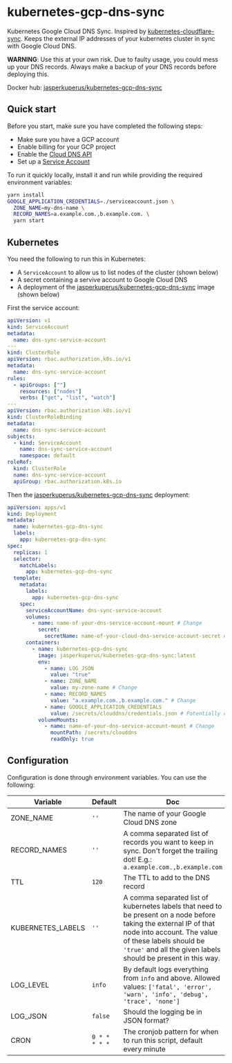 # kubernetes-gcp-dns-sync

Kubernetes Google Cloud DNS Sync. Inspired by [kubernetes-cloudflare-sync](https://github.com/calebdoxsey/kubernetes-cloudflare-sync). Keeps the external IP addresses of your kubernetes cluster in sync with Google Cloud DNS.

**WARNING**: Use this at your own risk. Due to faulty usage, you could mess up your DNS records. Always make a backup of your DNS records before deploying this.

Docker hub: [jasperkuperus/kubernetes-gcp-dns-sync](https://hub.docker.com/r/jasperkuperus/kubernetes-gcp-dns-sync)

## Quick start

Before you start, make sure you have completed the following steps:

* Make sure you have a GCP account
* Enable billing for your GCP project
* Enable the [Cloud DNS API](https://console.cloud.google.com/flows/enableapi?apiid=dns.googleapis.com)
* Set up a [Service Account](https://cloud.google.com/docs/authentication/getting-started)

To run it quickly locally, install it and run while providing the required environment variables:

```sh
yarn install
GOOGLE_APPLICATION_CREDENTIALS=./serviceaccount.json \
  ZONE_NAME=my-dns-name \
  RECORD_NAMES=a.example.com.,b.example.com. \
  yarn start
```

## Kubernetes

You need the following to run this in Kubernetes:

* A `ServiceAccount` to allow us to list nodes of the cluster (shown below)
* A secret containing a servive account to Google Cloud DNS
* A deployment of the [jasperkuperus/kubernetes-gcp-dns-sync](https://hub.docker.com/r/jasperkuperus/kubernetes-gcp-dns-sync) image (shown below)

First the service account:

```yaml
apiVersion: v1
kind: ServiceAccount
metadata:
  name: dns-sync-service-account
---
kind: ClusterRole
apiVersion: rbac.authorization.k8s.io/v1
metadata:
  name: dns-sync-service-account
rules:
  - apiGroups: [""]
    resources: ["nodes"]
    verbs: ["get", "list", "watch"]
---
apiVersion: rbac.authorization.k8s.io/v1
kind: ClusterRoleBinding
metadata:
  name: dns-sync-service-account
subjects:
  - kind: ServiceAccount
    name: dns-sync-service-account
    namespace: default
roleRef:
  kind: ClusterRole
  name: dns-sync-service-account
  apiGroup: rbac.authorization.k8s.io
```

Then the [jasperkuperus/kubernetes-gcp-dns-sync](https://hub.docker.com/r/jasperkuperus/kubernetes-gcp-dns-sync) deployment:

```yaml
apiVersion: apps/v1
kind: Deployment
metadata:
  name: kubernetes-gcp-dns-sync
  labels:
    app: kubernetes-gcp-dns-sync
spec:
  replicas: 1
  selector:
    matchLabels:
      app: kubernetes-gcp-dns-sync
  template:
    metadata:
      labels:
        app: kubernetes-gcp-dns-sync
    spec:
      serviceAccountName: dns-sync-service-account
      volumes:
        - name: name-of-your-dns-service-account-mount # Change
          secret:
            secretName: name-of-your-cloud-dns-service-account-secret # Change
      containers:
        - name: kubernetes-gcp-dns-sync
          image: jasperkuperus/kubernetes-gcp-dns-sync:latest
          env:
            - name: LOG_JSON
              value: "true"
            - name: ZONE_NAME
              value: my-zone-name # Change
            - name: RECORD_NAMES
              value: "a.example.com.,b.example.com." # Change
            - name: GOOGLE_APPLICATION_CREDENTIALS
              value: /secrets/clouddns/credentials.json # Potentially change
          volumeMounts:
            - name: name-of-your-dns-service-account-mount # Change
              mountPath: /secrets/clouddns
              readOnly: true
```

## Configuration

Configuration is done through environment variables. You can use the following:

| Variable | Default | Doc |
| --- | --- | --- |
| ZONE_NAME | `''` | The name of your Google Cloud DNS zone |
| RECORD_NAMES | `''` | A comma separated list of records you want to keep in sync. Don't forget the trailing dot! E.g.: `a.example.com.,b.example.com` |
| TTL | `120` | The TTL to add to the DNS record |
| KUBERNETES_LABELS | `''` | A comma separated list of kubernetes labels that need to be present on a node before taking the external IP of that node into account. The value of these labels should be `'true'` and all the given labels should be present in this way. |
| LOG_LEVEL | `info` | By default logs everything from `info` and above. Allowed values: `['fatal', 'error', 'warn', 'info', 'debug', 'trace', 'none']` |
| LOG_JSON | `false` | Should the logging be in JSON format? |
| CRON | `0 * * * * *` | The cronjob pattern for when to run this script, default every minute |
